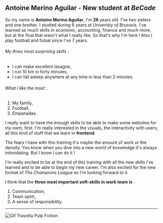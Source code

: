 ## Antoine Merino Aguilar - New student at *BeCode*

So my name is **Antoine Merino Aguilar**, I'm **26** years old. I've two sisters and  one brother. I studied during 6 years at *Univeristy of Brussels*. I've learned so much skills in economic, accounting, finance and much more, but at the final that wasn't what I really like. So that's why I'm here ! Also I play football and futsal since I've 7 years.

###### My three most surprising skills :

+ I can make excellent lasagne,
+ I run 10 km in forty minutes,
+ I can fall asleep anywhere at any time in less than 2 minutes.

###### What I like the most :

1. My family,
2. Football,
3. Empanadas.    

I really want to have the enough skills to be able to make some websites for my owm, first. I'm really interested in the visuals, the interactivity with users, all this kind of stuff that we learn in __frontend__.

The fears I have with this training it's maybe the amount of work or the density. You know when you dive into a new world of knowledge it's always intimidating. But I know I can do it !

I'm really excited to be at the end of this training with all the new skills i've learned and to be able to begin my new career. I'm also excited for the new format of *The Champions League* so I'm looking forward to it.

I think that the __three most important soft-skills in work team is__ :
1. Communication,
2.  Team spirit,
3. A sense of responsibility.

***

![Gif Travolta Pulp Fiction](https://media1.giphy.com/media/v1.Y2lkPTc5MGI3NjExdmN2aWc2N3Zub3gwYXNuNHBoZzQzaG56czRsZ2MzOHpydnlmanlvZSZlcD12MV9pbnRlcm5hbF9naWZfYnlfaWQmY3Q9Zw/20k1punZ5bpmM/giphy.webp)